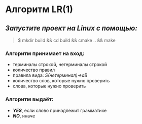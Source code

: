 # Алгоритм LR(1)
## *Запустите проект на Linux с помощью:*
>$ mkdir build && cd build && cmake .. && make 
> 
### Алгоритм принимает на вход:
* терминалы строкой, нетерминалы строкой
* количество правил
* правила вида: *S(нетерминал)->aB*
* количество слов, которые нужно проверить
* слова, которые нужно проверить

### Алгоритм выдаёт:
* _**YES**_, если слово принадлежит грамматике
* _**NO**_, иначе
